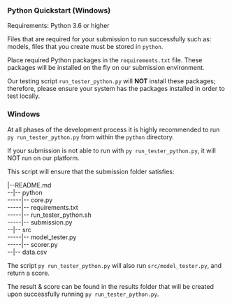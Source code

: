 ### Python Quickstart (Windows)

Requirements: Python 3.6 or higher

Files that are required for your submission to run successfully such as: models, files that you create must be stored in `python`.

Place required Python packages in the `requirements.txt` file. These packages will be installed on the fly on our submission environment.

Our testing script `run_tester_python.py` will **NOT** install these packages; therefore, please ensure your system has the packages installed in order to test locally.

### Windows

At all phases of the development process it is highly recommended to run `py run_tester_python.py` from within the `python` directory.

If your submission is not able to run with `py run_tester_python.py`, it will NOT run on our platform.

This script will ensure that the submission folder satisfies:  

|--README.md<br />
--|-- python<br />
-----|-- core.py<br />
-----|-- requirements.txt<br />
-----|-- run_tester_python.sh<br />
-----|-- submission.py<br />
--|-- src<br />
-----|-- model_tester.py<br />
-----|-- scorer.py<br />
--|-- data.csv<br />

The script `py run_tester_python.py` will also run `src/model_tester.py`, and return a score. 

The result & score can be found in the results folder that will be created upon successfully running `py run_tester_python.py`.
